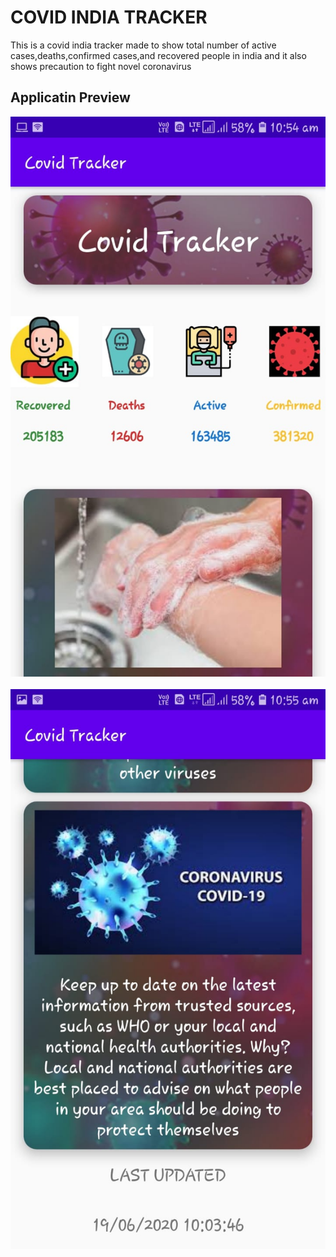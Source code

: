 # COVID INDIA TRACKER

This is a covid india tracker made to show total number of active cases,deaths,confirmed cases,and recovered people in india and it also shows precaution to fight novel coronavirus

## Applicatin Preview

![image](https://github.com/Swapnil7000/Covid-Tracker-India/blob/master/Screenshots/Screenshot1.jpeg)
<br>
<br>
![image](https://github.com/Swapnil7000/Covid-Tracker-India/blob/master/Screenshots/Screenshot2.jpeg)